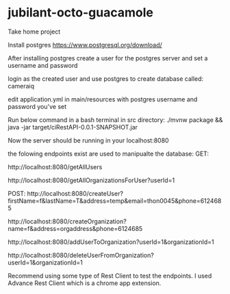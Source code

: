 # jubilant-octo-guacamole
Take home project

Install postgres https://www.postgresql.org/download/

After installing postgres create a user for the postgres server and set a username and password

login as the created user and use postgres to create database called: cameraiq

edit application.yml in main/resources with postgres username and password you've set

Run below command in a bash terminal in src directory:
./mvnw package && java -jar target/ciRestAPI-0.0.1-SNAPSHOT.jar

Now the server should be running in your localhost:8080

the folowing endpoints exist are used to manipualte the database:
GET:

http://localhost:8080/getAllUsers

http://localhost:8080/getAllOrganizationsForUser?userId=1

POST:
http://localhost:8080/createUser?firstName=f&lastName=T&address=temp&email=thon0045&phone=6124685

http://localhost:8080/createOrganization?name=f&address=orgaddress&phone=6124685

http://localhost:8080/addUserToOrganization?userId=1&organizationId=1

http://localhost:8080/deleteUserFromOrganization?userId=1&organizationId=1

Recommend using some type of Rest Client to test the endpoints.
I used Advance Rest Client which is a chrome app extension. 